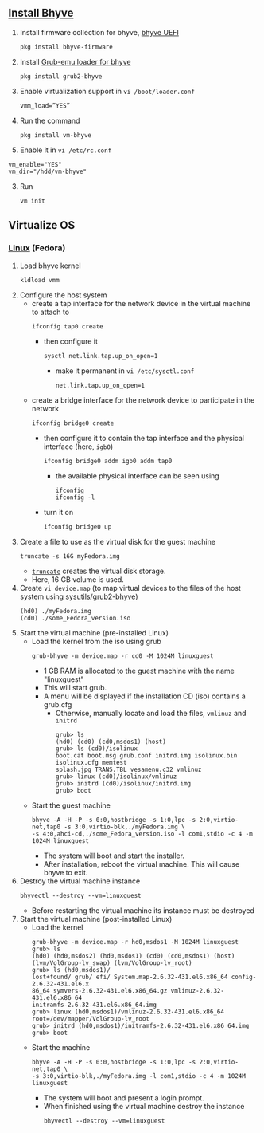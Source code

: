 ## [Install Bhyve](https://www.freshports.org/sysutils/vm-bhyve)

1. Install firmware collection for bhyve, [bhyve UEFI](https://wiki.freebsd.org/bhyve/UEFI)
   ```
   pkg install bhyve-firmware
   ```
2. Install [Grub-emu loader for bhyve](https://www.freshports.org/sysutils/grub2-bhyve)
   ```
   pkg install grub2-bhyve
   ```
3. Enable virtualization support in `vi /boot/loader.conf`
   ```
   vmm_load=”YES”
   ```
1. Run the command
   ```
   pkg install vm-bhyve
   ```
2. Enable it in `vi /etc/rc.conf`
  ```
  vm_enable="YES"
  vm_dir="/hdd/vm-bhyve"
  ```
3. Run
   ```
   vm init
   ```

## Virtualize OS

### [Linux](https://docs.freebsd.org/en/books/handbook/virtualization/#virtualization-bhyve-linux) (Fedora)

1. Load bhyve kernel
   ```
   kldload vmm
   ```
2. Configure the host system
   * create a tap interface for the network device in the virtual machine to attach to
     ```
     ifconfig tap0 create
     ```
     - then configure it
       ```
       sysctl net.link.tap.up_on_open=1
       ```
       + make it permanent in `vi /etc/sysctl.conf`
         ```
         net.link.tap.up_on_open=1
         ``` 
   * create a bridge interface for the network device to participate in the network
     ```
     ifconfig bridge0 create
     ```
     - then configure it to contain the tap interface and the physical interface (here, `igb0`)
       ```
       ifconfig bridge0 addm igb0 addm tap0
       ```
       + the available physical interface can be seen using
         ```
         ifconfig
         ifconfig -l
         ```
     - turn it on
       ```
       ifconfig bridge0 up
       ```
3. Create a file to use as the virtual disk for the guest machine
   ```
   truncate -s 16G myFedora.img
   ```
   * [`truncate`](https://man.freebsd.org/cgi/man.cgi?query=truncate&sektion=1&format=html) creates the virtual disk storage.
   * Here, 16 GB volume is used.
4. Create `vi device.map` (to map virtual devices to the files of the host system using [sysutils/grub2-bhyve](https://www.freshports.org/sysutils/grub2-bhyve))
   ```
   (hd0) ./myFedora.img
   (cd0) ./some_Fedora_version.iso
   ```
5. Start the virtual machine (pre-installed Linux)
   * Load the kernel from the iso using grub
     ```
     grub-bhyve -m device.map -r cd0 -M 1024M linuxguest
     ```
     - 1 GB RAM is allocated to the guest machine with the name "linuxguest"
     - This will start grub.
     - A menu will be displayed if the installation CD (iso) contains a grub.cfg
       + Otherwise, manually locate and load the files, `vmlinuz` and `initrd`
         ```
         grub> ls
         (hd0) (cd0) (cd0,msdos1) (host)
         grub> ls (cd0)/isolinux
         boot.cat boot.msg grub.conf initrd.img isolinux.bin isolinux.cfg memtest
         splash.jpg TRANS.TBL vesamenu.c32 vmlinuz
         grub> linux (cd0)/isolinux/vmlinuz
         grub> initrd (cd0)/isolinux/initrd.img
         grub> boot
         ```
   * Start the guest machine
     ```
     bhyve -A -H -P -s 0:0,hostbridge -s 1:0,lpc -s 2:0,virtio-net,tap0 -s 3:0,virtio-blk,./myFedora.img \
     -s 4:0,ahci-cd,./some_Fedora_version.iso -l com1,stdio -c 4 -m 1024M linuxguest
     ```
     - The system will boot and start the installer.
     - After installation, reboot the virtual machine. This will cause bhyve to exit.
6. Destroy the virtual machine instance
   ```
   bhyvectl --destroy --vm=linuxguest
   ```
   * Before restarting the virtual machine its instance must be destroyed
7. Start the virtual machine (post-installed Linux)
   * Load the kernel
     ```
     grub-bhyve -m device.map -r hd0,msdos1 -M 1024M linuxguest
     grub> ls
     (hd0) (hd0,msdos2) (hd0,msdos1) (cd0) (cd0,msdos1) (host)
     (lvm/VolGroup-lv_swap) (lvm/VolGroup-lv_root)
     grub> ls (hd0,msdos1)/
     lost+found/ grub/ efi/ System.map-2.6.32-431.el6.x86_64 config-2.6.32-431.el6.x
     86_64 symvers-2.6.32-431.el6.x86_64.gz vmlinuz-2.6.32-431.el6.x86_64
     initramfs-2.6.32-431.el6.x86_64.img
     grub> linux (hd0,msdos1)/vmlinuz-2.6.32-431.el6.x86_64 root=/dev/mapper/VolGroup-lv_root
     grub> initrd (hd0,msdos1)/initramfs-2.6.32-431.el6.x86_64.img
     grub> boot
     ```
   * Start the machine
     ```
     bhyve -A -H -P -s 0:0,hostbridge -s 1:0,lpc -s 2:0,virtio-net,tap0 \
     -s 3:0,virtio-blk,./myFedora.img -l com1,stdio -c 4 -m 1024M linuxguest
     ```
     - The system will boot and present a login prompt.
     - When finished using the virtual machine destroy the instance
       ```
       bhyvectl --destroy --vm=linuxguest
       ```
